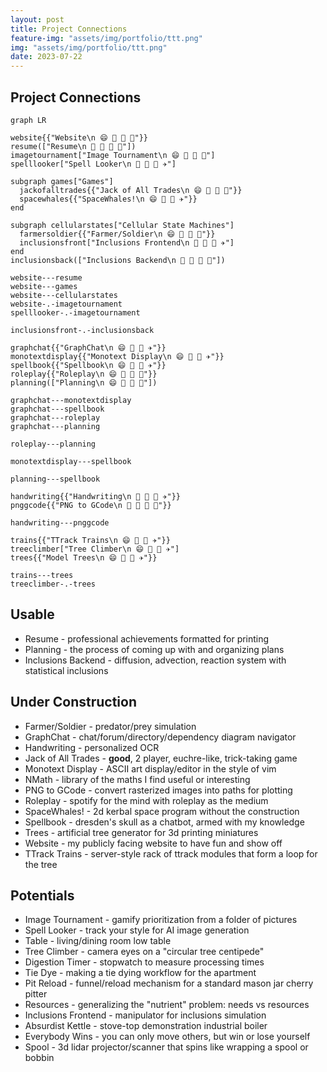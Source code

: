 ```yaml
---
layout: post
title: Project Connections
feature-img: "assets/img/portfolio/ttt.png"
img: "assets/img/portfolio/ttt.png"
date: 2023-07-22
---
```


## Project Connections

```mermaid
graph LR

website{{"Website\n 😄 🍞 🐁 🚀"}}
resume(["Resume\n 🫤 🍞 🐁 🎄"])
imagetournament["Image Tournament\n 😄 🍞 🐁 🚀"]
spelllooker["Spell Looker\n 🫤 🍞 🐉 ✈️"]

subgraph games["Games"]
  jackofalltrades{{"Jack of All Trades\n 😄 🍞 🐁 🚀"}}
  spacewhales{{"SpaceWhales!\n 😄 🍞 🐉 ✈️"}}
end

subgraph cellularstates["Cellular State Machines"]
  farmersoldier{{"Farmer/Soldier\n 😄 🍞 🐁 🚀"}}
  inclusionsfront["Inclusions Frontend\n 🫤 🍞 🐉 ✈️"]
end
inclusionsback(["Inclusions Backend\n 🫤 🍞 🐉 🎄"])

website---resume
website---games
website---cellularstates
website-.-imagetournament
spelllooker-.-imagetournament

inclusionsfront-.-inclusionsback

graphchat{{"GraphChat\n 😄 🍞 🐉 ✈️"}}
monotextdisplay{{"Monotext Display\n 😄 🍞 🐁 ✈️"}}
spellbook{{"Spellbook\n 😄 🍞 🐁 ✈️"}}
roleplay{{"Roleplay\n 😄 🍞 🐉 🚌"}}
planning(["Planning\n 😄 🍞 🐁 📆"])

graphchat---monotextdisplay
graphchat---spellbook
graphchat---roleplay
graphchat---planning

roleplay---planning

monotextdisplay---spellbook

planning---spellbook

handwriting{{"Handwriting\n 🫤 🍞 🐉 ✈️"}}
pnggcode{{"PNG to GCode\n 🫤 🥩 🐁 🚀"}}

handwriting---pnggcode

trains{{"TTrack Trains\n 😄 💍 🐁 ✈️"}}
treeclimber["Tree Climber\n 😄 💍 🐉 ✈️"]
trees{{"Model Trees\n 😄 🥩 🐉 ✈️"}}

trains---trees
treeclimber-.-trees
```

## Usable

- Resume - professional achievements formatted for printing
- Planning - the process of coming up with and organizing plans
- Inclusions Backend - diffusion, advection, reaction system with statistical inclusions

## Under Construction

- Farmer/Soldier - predator/prey simulation
- GraphChat - chat/forum/directory/dependency diagram navigator
- Handwriting - personalized OCR
- Jack of All Trades - **good**, 2 player, euchre-like, trick-taking game
- Monotext Display - ASCII art display/editor in the style of vim
- NMath - library of the maths I find useful or interesting
- PNG to GCode - convert rasterized images into paths for plotting
- Roleplay - spotify for the mind with roleplay as the medium
- SpaceWhales! - 2d kerbal space program without the construction
- Spellbook - dresden's skull as a chatbot, armed with my knowledge
- Trees - artificial tree generator for 3d printing miniatures
- Website - my publicly facing website to have fun and show off
- TTrack Trains - server-style rack of ttrack modules that form a loop for the tree

## Potentials

- Image Tournament - gamify prioritization from a folder of pictures
- Spell Looker - track your style for AI image generation
- Table - living/dining room low table
- Tree Climber - camera eyes on a "circular tree centipede"
- Digestion Timer - stopwatch to measure processing times
- Tie Dye - making a tie dying workflow for the apartment
- Pit Reload - funnel/reload mechanism for a standard mason jar cherry pitter
- Resources - generalizing the "nutrient" problem: needs vs resources
- Inclusions Frontend - manipulator for inclusions simulation
- Absurdist Kettle - stove-top demonstration industrial boiler
- Everybody Wins - you can only move others, but win or lose yourself
- Spool - 3d lidar projector/scanner that spins like wrapping a spool or bobbin
